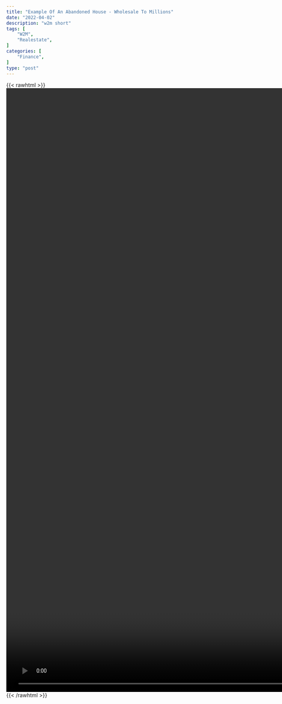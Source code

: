 ```yaml
---
title: "Example Of An Abandoned House - Wholesale To Millions"
date: "2022-04-02"
description: "w2m short"
tags: [
    "W2M",
    "Realestate",
]
categories: [
    "Finance",
]
type: "post"
---
```

{{< rawhtml >}}
    <video style="height:40vh;width:auto" overflow="hidden" controls>
        <source src="https://clips.dev00ps.com/Wholsale2Millions/600%2C000_For_An_Abandon_House_shorts_youtubeshorts_realestate.mp4" type="video/mp4"> 
    </video>
{{< /rawhtml >}}
